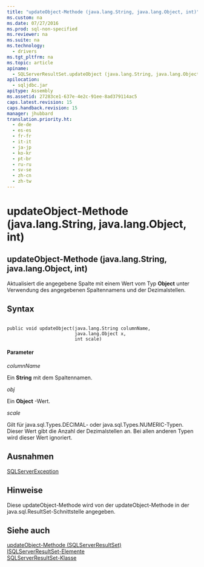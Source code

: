 ```yaml
---
title: "updateObject-Methode (java.lang.String, java.lang.Object, int)"
ms.custom: na
ms.date: 07/27/2016
ms.prod: sql-non-specified
ms.reviewer: na
ms.suite: na
ms.technology: 
  - drivers
ms.tgt_pltfrm: na
ms.topic: article
apiname: 
  - SQLServerResultSet.updateObject (java.lang.String, java.lang.Object, int)
apilocation: 
  - sqljdbc.jar
apitype: Assembly
ms.assetid: 27283ce1-637e-4e2c-91ee-8ad379114ac5
caps.latest.revision: 15
caps.handback.revision: 15
manager: jhubbard
translation.priority.ht: 
  - de-de
  - es-es
  - fr-fr
  - it-it
  - ja-jp
  - ko-kr
  - pt-br
  - ru-ru
  - sv-se
  - zh-cn
  - zh-tw
---
```

# updateObject-Methode (java.lang.String, java.lang.Object, int)
    
## updateObject\-Methode \(java.lang.String, java.lang.Object, int\)  
 Aktualisiert die angegebene Spalte mit einem Wert vom Typ **Object** unter Verwendung des angegebenen Spaltennamens und der Dezimalstellen.  
  
## Syntax  
  
```  
  
public void updateObject(java.lang.String columnName,  
                         java.lang.Object x,  
                         int scale)  
```  
  
#### Parameter  
 *columnName*  
  
 Ein **String** mit dem Spaltennamen.  
  
 *obj*  
  
 Ein **Object** \-Wert.  
  
 *scale*  
  
 Gilt für java.sql.Types.DECIMAL\- oder java.sql.Types.NUMERIC\-Typen. Dieser Wert gibt die Anzahl der Dezimalstellen an. Bei allen anderen Typen wird dieser Wert ignoriert.  
  
## Ausnahmen  
 [SQLServerException](../content/SQLServerException-Class.md)  
  
## Hinweise  
 Diese updateObject\-Methode wird von der updateObject\-Methode in der java.sql.ResultSet\-Schnittstelle angegeben.  
  
## Siehe auch  
 [updateObject-Methode &#40;SQLServerResultSet&#41;](../content/updateObject-Method--SQLServerResultSet-.md)   
 [ISQLServerResultSet-Elemente](../content/SQLServerResultSet-Members.md)   
 [SQLServerResultSet-Klasse](../content/SQLServerResultSet-Class.md)  
  
  